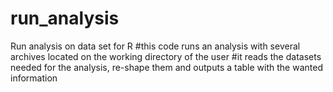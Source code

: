 # run_analysis
Run analysis on data set for R
#this code runs an analysis with several archives located on the working directory of the user
#it reads the datasets needed for the analysis, re-shape them and outputs a table with the wanted information
